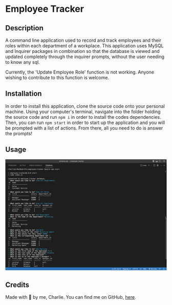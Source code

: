 # Employee Tracker

## Description

A command line application used to record and track employees and their roles within each department of a workplace. This application uses MySQL and Inquirer packages in combination so that the database is viewed and updated completely through the inquirer prompts, without the user needing to know any sql.

Currently, the 'Update Employee Role' function is not working. Anyone wishing to contribute to this function is welcome.

## Installation

In order to install this application, clone the source code onto your personal machine. Using your computer's terminal, navigate into the folder holding the source code and run `npm i` in order to install the codes dependencies. Then, you can run `npm start` in order to start up the application and you will be prompted with a list of actions. From there, all you need to do is answer the prompts!

## Usage

![The application being used on the command line](images/screenshot1.png)

## Credits

Made with 💛 by me, Charlie. You can find me on GitHub, [here](https://gist.github.com/charliec1665).